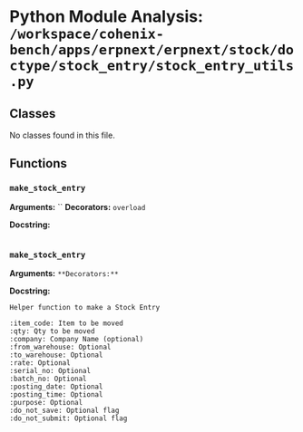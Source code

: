 # Python Module Analysis: `/workspace/cohenix-bench/apps/erpnext/erpnext/stock/doctype/stock_entry/stock_entry_utils.py`

## Classes

No classes found in this file.


## Functions

### `make_stock_entry`
**Arguments:** ``
**Decorators:** `overload`

**Docstring:**
```

```
### `make_stock_entry`
**Arguments:** ``
**Decorators:** ``

**Docstring:**
```
Helper function to make a Stock Entry

:item_code: Item to be moved
:qty: Qty to be moved
:company: Company Name (optional)
:from_warehouse: Optional
:to_warehouse: Optional
:rate: Optional
:serial_no: Optional
:batch_no: Optional
:posting_date: Optional
:posting_time: Optional
:purpose: Optional
:do_not_save: Optional flag
:do_not_submit: Optional flag
```

